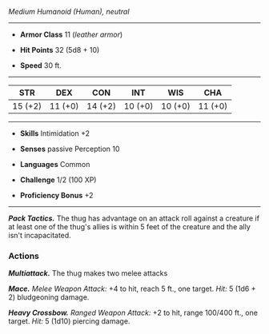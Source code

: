 
*Medium Humanoid (Human), neutral*

___

- **Armor Class** 11 (*leather armor*)

- **Hit Points** 32 (5d8 + 10)

- **Speed** 30 ft.

___

|STR|DEX|CON|INT|WIS|CHA|
|:---:|:---:|:---:|:---:|:---:|:---:|
|15 (+2)|11 (+0)|14 (+2)|10 (+0)|10 (+0)|11 (+0)|

___

- **Skills** Intimidation +2

- **Senses** passive Perception 10

- **Languages** Common

- **Challenge** 1/2 (100 XP)

- **Proficiency Bonus** +2

___

***Pack Tactics.*** The thug has advantage on an attack roll against a creature if at least one of the thug's allies is within 5 feet of the creature and the ally isn't incapacitated.  

  

### Actions

***Multiattack.*** The thug makes two melee attacks  

  

***Mace.*** *Melee Weapon Attack:* +4 to hit, reach 5 ft., one target. *Hit:* 5 (1d6 + 2) bludgeoning damage.  

  

***Heavy Crossbow.*** *Ranged Weapon Attack:* +2 to hit, range 100/400 ft., one target. *Hit:* 5 (1d10) piercing damage.